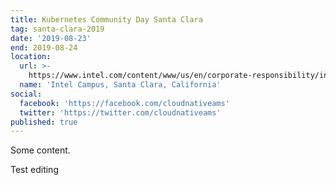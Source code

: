 ```yaml
---
title: Kubernetes Community Day Santa Clara
tag: santa-clara-2019
date: '2019-08-23'
end: 2019-08-24
location:
  url: >-
    https://www.intel.com/content/www/us/en/corporate-responsibility/intel-in-california.html
  name: 'Intel Campus, Santa Clara, California'
social:
  facebook: 'https://facebook.com/cloudnativeams'
  twitter: 'https://twitter.com/cloudnativeams'
published: true
---
```


Some content.

Test editing
